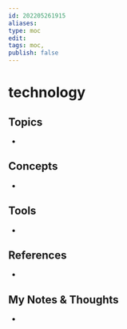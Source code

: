 ```yaml
---
id: 202205261915
aliases:
type: moc
edit: 
tags: moc, 
publish: false
---
```

# technology

## Topics
- 

## Concepts
-

## Tools
- 

## References
-

## My Notes & Thoughts
- 


